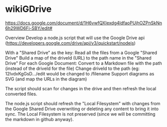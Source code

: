 # wikiGDrive

https://docs.google.com/document/d/1H6vwfQXIexdg4ldfaoPUjhOZPnSkNn6h29WD6Fi-SBY/edit#


Overview
Develop a node.js script that will use the Google Drive api  (https://developers.google.com/drive/api/v3/quickstart/nodejs) 

With a "Shared Drive" as the key:
Read all the files from a Google "Shared Drive"
Build a map of the driveId (URL) to the path name in the "Shared Drive"
For each Google Document:
Convert to a Markdown file with the path (instead of the driveId for the file)
Change driveId to the path  (eg:  12lvdxKgGsD.../edit would be changed to /filename
Support diagrams as SVG (and map the URLs in the diagram)

The script should scan for changes in the drive and then refresh the local converted files.



The node.js script should refresh the "Local Filesystem" with changes from the Google Shared Drive overwriting or deleting any content to bring it into sync.  The Local Filesystem is not preserved (since we will be committing the markdown in github anyway).
